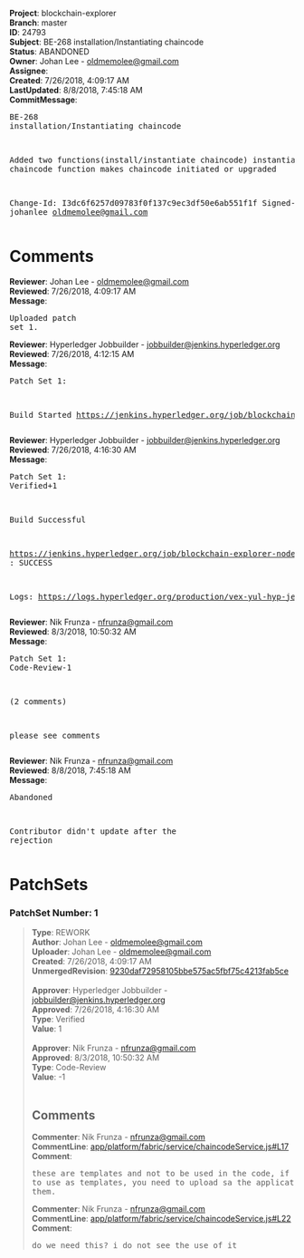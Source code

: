 <strong>Project</strong>: blockchain-explorer<br><strong>Branch</strong>: master<br><strong>ID</strong>: 24793<br><strong>Subject</strong>: BE-268 installation/Instantiating chaincode<br><strong>Status</strong>: ABANDONED<br><strong>Owner</strong>: Johan Lee - oldmemolee@gmail.com<br><strong>Assignee</strong>:<br><strong>Created</strong>: 7/26/2018, 4:09:17 AM<br><strong>LastUpdated</strong>: 8/8/2018, 7:45:18 AM<br><strong>CommitMessage</strong>:<br><pre>BE-268 installation/Instantiating chaincode

Added two functions(install/instantiate chaincode)
instantiate chaincode function makes chaincode initiated or upgraded

Change-Id: I3dc6f6257d09783f0f137c9ec3df50e6ab551f1f
Signed-off-by: johanlee <oldmemolee@gmail.com>
</pre><h1>Comments</h1><strong>Reviewer</strong>: Johan Lee - oldmemolee@gmail.com<br><strong>Reviewed</strong>: 7/26/2018, 4:09:17 AM<br><strong>Message</strong>: <pre>Uploaded patch set 1.</pre><strong>Reviewer</strong>: Hyperledger Jobbuilder - jobbuilder@jenkins.hyperledger.org<br><strong>Reviewed</strong>: 7/26/2018, 4:12:15 AM<br><strong>Message</strong>: <pre>Patch Set 1:

Build Started https://jenkins.hyperledger.org/job/blockchain-explorer-node6-verify-x86_64/342/</pre><strong>Reviewer</strong>: Hyperledger Jobbuilder - jobbuilder@jenkins.hyperledger.org<br><strong>Reviewed</strong>: 7/26/2018, 4:16:30 AM<br><strong>Message</strong>: <pre>Patch Set 1: Verified+1

Build Successful 

https://jenkins.hyperledger.org/job/blockchain-explorer-node6-verify-x86_64/342/ : SUCCESS

Logs: https://logs.hyperledger.org/production/vex-yul-hyp-jenkins-3/blockchain-explorer-node6-verify-x86_64/342</pre><strong>Reviewer</strong>: Nik Frunza - nfrunza@gmail.com<br><strong>Reviewed</strong>: 8/3/2018, 10:50:32 AM<br><strong>Message</strong>: <pre>Patch Set 1: Code-Review-1

(2 comments)

please see comments</pre><strong>Reviewer</strong>: Nik Frunza - nfrunza@gmail.com<br><strong>Reviewed</strong>: 8/8/2018, 7:45:18 AM<br><strong>Message</strong>: <pre>Abandoned

Contributor didn't update after the rejection</pre><h1>PatchSets</h1><h3>PatchSet Number: 1</h3><blockquote><strong>Type</strong>: REWORK<br><strong>Author</strong>: Johan Lee - oldmemolee@gmail.com<br><strong>Uploader</strong>: Johan Lee - oldmemolee@gmail.com<br><strong>Created</strong>: 7/26/2018, 4:09:17 AM<br><strong>UnmergedRevision</strong>: [9230daf72958105bbe575ac5fbf75c4213fab5ce](https://github.com/hyperledger-gerrit-archive/blockchain-explorer/commit/9230daf72958105bbe575ac5fbf75c4213fab5ce)<br><br><strong>Approver</strong>: Hyperledger Jobbuilder - jobbuilder@jenkins.hyperledger.org<br><strong>Approved</strong>: 7/26/2018, 4:16:30 AM<br><strong>Type</strong>: Verified<br><strong>Value</strong>: 1<br><br><strong>Approver</strong>: Nik Frunza - nfrunza@gmail.com<br><strong>Approved</strong>: 8/3/2018, 10:50:32 AM<br><strong>Type</strong>: Code-Review<br><strong>Value</strong>: -1<br><br><h2>Comments</h2><strong>Commenter</strong>: Nik Frunza - nfrunza@gmail.com<br><strong>CommentLine</strong>: [app/platform/fabric/service/chaincodeService.js#L17](https://github.com/hyperledger-gerrit-archive/blockchain-explorer/blob/9230daf72958105bbe575ac5fbf75c4213fab5ce/app/platform/fabric/service/chaincodeService.js#L17)<br><strong>Comment</strong>: <pre>these are templates and not to be used in the code, if you intend to use as templates, you need to upload sa the application can read them.</pre><strong>Commenter</strong>: Nik Frunza - nfrunza@gmail.com<br><strong>CommentLine</strong>: [app/platform/fabric/service/chaincodeService.js#L22](https://github.com/hyperledger-gerrit-archive/blockchain-explorer/blob/9230daf72958105bbe575ac5fbf75c4213fab5ce/app/platform/fabric/service/chaincodeService.js#L22)<br><strong>Comment</strong>: <pre>do we need this? i do not see the use of it</pre></blockquote>
